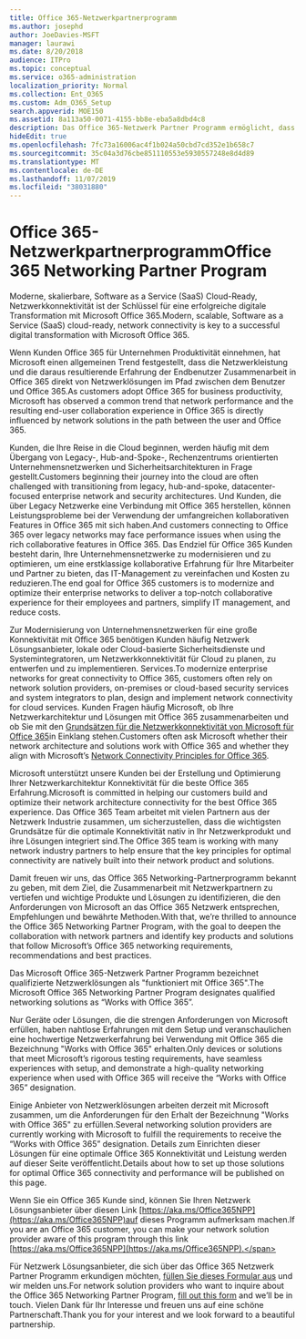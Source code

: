 ```yaml
---
title: Office 365-Netzwerkpartnerprogramm
ms.author: josephd
author: JoeDavies-MSFT
manager: laurawi
ms.date: 8/20/2018
audience: ITPro
ms.topic: conceptual
ms.service: o365-administration
localization_priority: Normal
ms.collection: Ent_O365
ms.custom: Adm_O365_Setup
search.appverid: MOE150
ms.assetid: 8a113a50-0071-4155-bb8e-eba5a8dbd4c8
description: Das Office 365-Netzwerk Partner Programm ermöglicht, dass Ihr Gerät zertifiziert wird, wenn Sie mit Office 365 arbeiten.
hideEdit: true
ms.openlocfilehash: 7fc73a16006ac4f1b024a50cbd7cd352e1b658c7
ms.sourcegitcommit: 35c04a3d76cbe851110553e5930557248e8d4d89
ms.translationtype: MT
ms.contentlocale: de-DE
ms.lasthandoff: 11/07/2019
ms.locfileid: "38031880"
---
```

# <a name="office-365-networking-partner-program"></a><span data-ttu-id="72536-103">Office 365-Netzwerkpartnerprogramm</span><span class="sxs-lookup"><span data-stu-id="72536-103">Office 365 Networking Partner Program</span></span>

<span data-ttu-id="72536-104">Moderne, skalierbare, Software as a Service (SaaS) Cloud-Ready, Netzwerkkonnektivität ist der Schlüssel für eine erfolgreiche digitale Transformation mit Microsoft Office 365.</span><span class="sxs-lookup"><span data-stu-id="72536-104">Modern, scalable, Software as a Service (SaaS) cloud-ready, network connectivity is key to a successful digital transformation with Microsoft Office 365.</span></span>  

<span data-ttu-id="72536-105">Wenn Kunden Office 365 für Unternehmen Produktivität einnehmen, hat Microsoft einen allgemeinen Trend festgestellt, dass die Netzwerkleistung und die daraus resultierende Erfahrung der Endbenutzer Zusammenarbeit in Office 365 direkt von Netzwerklösungen im Pfad zwischen dem Benutzer und Office 365.</span><span class="sxs-lookup"><span data-stu-id="72536-105">As customers adopt Office 365 for business productivity, Microsoft has observed a common trend that network performance and the resulting end-user collaboration experience in Office 365 is directly influenced by network solutions in the path between the user and Office 365.</span></span>  

<span data-ttu-id="72536-106">Kunden, die Ihre Reise in die Cloud beginnen, werden häufig mit dem Übergang von Legacy-, Hub-and-Spoke-, Rechenzentrums orientierten Unternehmensnetzwerken und Sicherheitsarchitekturen in Frage gestellt.</span><span class="sxs-lookup"><span data-stu-id="72536-106">Customers beginning their journey into the cloud are often challenged with transitioning from legacy, hub-and-spoke, datacenter-focused enterprise network and security architectures.</span></span> <span data-ttu-id="72536-107">Und Kunden, die über Legacy Netzwerke eine Verbindung mit Office 365 herstellen, können Leistungsprobleme bei der Verwendung der umfangreichen kollaborativen Features in Office 365 mit sich haben.</span><span class="sxs-lookup"><span data-stu-id="72536-107">And customers connecting to Office 365 over legacy networks may face performance issues when using the rich collaborative features in Office 365.</span></span> <span data-ttu-id="72536-108">Das Endziel für Office 365 Kunden besteht darin, Ihre Unternehmensnetzwerke zu modernisieren und zu optimieren, um eine erstklassige kollaborative Erfahrung für Ihre Mitarbeiter und Partner zu bieten, das IT-Management zu vereinfachen und Kosten zu reduzieren.</span><span class="sxs-lookup"><span data-stu-id="72536-108">The end goal for Office 365 customers is to modernize and optimize their enterprise networks to deliver a top-notch collaborative experience for their employees and partners, simplify IT management, and reduce costs.</span></span> 

<span data-ttu-id="72536-109">Zur Modernisierung von Unternehmensnetzwerken für eine große Konnektivität mit Office 365 benötigen Kunden häufig Netzwerk Lösungsanbieter, lokale oder Cloud-basierte Sicherheitsdienste und Systemintegratoren, um Netzwerkkonnektivität für Cloud zu planen, zu entwerfen und zu implementieren. Services.</span><span class="sxs-lookup"><span data-stu-id="72536-109">To modernize enterprise networks for great connectivity to Office 365, customers often rely on network solution providers, on-premises or cloud-based security services and system integrators to plan, design and implement network connectivity for cloud services.</span></span> <span data-ttu-id="72536-110">Kunden Fragen häufig Microsoft, ob Ihre Netzwerkarchitektur und Lösungen mit Office 365 zusammenarbeiten und ob Sie mit den [Grundsätzen für die Netzwerkkonnektivität von Microsoft für Office 365](https://aka.ms/PNC)in Einklang stehen.</span><span class="sxs-lookup"><span data-stu-id="72536-110">Customers often ask Microsoft whether their network architecture and solutions work with Office 365 and whether they align with Microsoft’s [Network Connectivity Principles for Office 365](https://aka.ms/PNC).</span></span>  

<span data-ttu-id="72536-111">Microsoft unterstützt unsere Kunden bei der Erstellung und Optimierung Ihrer Netzwerkarchitektur Konnektivität für die beste Office 365 Erfahrung.</span><span class="sxs-lookup"><span data-stu-id="72536-111">Microsoft is committed in helping our customers build and optimize their network architecture connectivity for the best Office 365 experience.</span></span> <span data-ttu-id="72536-112">Das Office 365 Team arbeitet mit vielen Partnern aus der Netzwerk Industrie zusammen, um sicherzustellen, dass die wichtigsten Grundsätze für die optimale Konnektivität nativ in Ihr Netzwerkprodukt und ihre Lösungen integriert sind.</span><span class="sxs-lookup"><span data-stu-id="72536-112">The Office 365 team is working with many network industry partners to help ensure that the key principles for optimal connectivity are natively built into their network product and solutions.</span></span> 

<span data-ttu-id="72536-113">Damit freuen wir uns, das Office 365 Networking-Partnerprogramm bekannt zu geben, mit dem Ziel, die Zusammenarbeit mit Netzwerkpartnern zu vertiefen und wichtige Produkte und Lösungen zu identifizieren, die den Anforderungen von Microsoft an das Office 365 Netzwerk entsprechen, Empfehlungen und bewährte Methoden.</span><span class="sxs-lookup"><span data-stu-id="72536-113">With that, we’re thrilled to announce the Office 365 Networking Partner Program, with the goal to deepen the collaboration with network partners and identify key products and solutions that follow Microsoft’s Office 365 networking requirements, recommendations and best practices.</span></span> 

<span data-ttu-id="72536-114">Das Microsoft Office 365-Netzwerk Partner Programm bezeichnet qualifizierte Netzwerklösungen als "funktioniert mit Office 365".</span><span class="sxs-lookup"><span data-stu-id="72536-114">The Microsoft Office 365 Networking Partner Program designates qualified networking solutions as “Works with Office 365”.</span></span>  

<span data-ttu-id="72536-115">Nur Geräte oder Lösungen, die die strengen Anforderungen von Microsoft erfüllen, haben nahtlose Erfahrungen mit dem Setup und veranschaulichen eine hochwertige Netzwerkerfahrung bei Verwendung mit Office 365 die Bezeichnung "Works with Office 365" erhalten.</span><span class="sxs-lookup"><span data-stu-id="72536-115">Only devices or solutions that meet Microsoft’s rigorous testing requirements, have seamless experiences with setup, and demonstrate a high-quality networking experience when used with Office 365 will receive the “Works with Office 365” designation.</span></span>  

<span data-ttu-id="72536-116">Einige Anbieter von Netzwerklösungen arbeiten derzeit mit Microsoft zusammen, um die Anforderungen für den Erhalt der Bezeichnung "Works with Office 365" zu erfüllen.</span><span class="sxs-lookup"><span data-stu-id="72536-116">Several networking solution providers are currently working with Microsoft to fulfill the requirements to receive the “Works with Office 365” designation.</span></span> <span data-ttu-id="72536-117">Details zum Einrichten dieser Lösungen für eine optimale Office 365 Konnektivität und Leistung werden auf dieser Seite veröffentlicht.</span><span class="sxs-lookup"><span data-stu-id="72536-117">Details about how to set up those solutions for optimal Office 365 connectivity and performance will be published on this page.</span></span>  

<span data-ttu-id="72536-118">Wenn Sie ein Office 365 Kunde sind, können Sie Ihren Netzwerk Lösungsanbieter über diesen Link [https://aka.ms/Office365NPP](https://aka.ms/Office365NPP)auf dieses Programm aufmerksam machen.</span><span class="sxs-lookup"><span data-stu-id="72536-118">If you are an Office 365 customer, you can make your network solution provider aware of this program through this link [https://aka.ms/Office365NPP](https://aka.ms/Office365NPP).</span></span>

<span data-ttu-id="72536-119">Für Netzwerk Lösungsanbieter, die sich über das Office 365 Netzwerk Partner Programm erkundigen möchten, [füllen Sie dieses Formular aus](https://forms.office.com/Pages/ResponsePage.aspx?id=v4j5cvGGr0GRqy180BHbRyOZxByRF1dLgv7k6ye5z8pUMTNCVTYyVk9GNEYzWjFOVkI1SzdJNUkyWi4u) und wir melden uns.</span><span class="sxs-lookup"><span data-stu-id="72536-119">For network solution providers who want to inquire about the Office 365 Networking Partner Program, [fill out this form](https://forms.office.com/Pages/ResponsePage.aspx?id=v4j5cvGGr0GRqy180BHbRyOZxByRF1dLgv7k6ye5z8pUMTNCVTYyVk9GNEYzWjFOVkI1SzdJNUkyWi4u) and we’ll be in touch.</span></span> <span data-ttu-id="72536-120">Vielen Dank für Ihr Interesse und freuen uns auf eine schöne Partnerschaft.</span><span class="sxs-lookup"><span data-stu-id="72536-120">Thank you for your interest and we look forward to a beautiful partnership.</span></span> 

